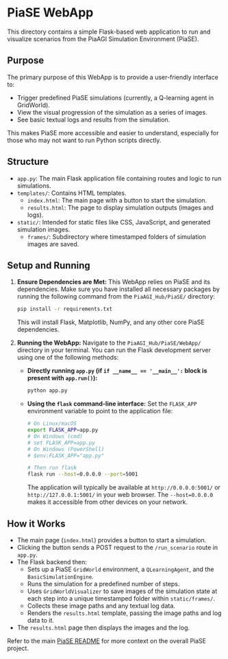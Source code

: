 # PiaSE WebApp

This directory contains a simple Flask-based web application to run and visualize scenarios from the PiaAGI Simulation Environment (PiaSE).

## Purpose

The primary purpose of this WebApp is to provide a user-friendly interface to:
- Trigger predefined PiaSE simulations (currently, a Q-learning agent in GridWorld).
- View the visual progression of the simulation as a series of images.
- See basic textual logs and results from the simulation.

This makes PiaSE more accessible and easier to understand, especially for those who may not want to run Python scripts directly.

## Structure

-   `app.py`: The main Flask application file containing routes and logic to run simulations.
-   `templates/`: Contains HTML templates.
    -   `index.html`: The main page with a button to start the simulation.
    -   `results.html`: The page to display simulation outputs (images and logs).
-   `static/`: Intended for static files like CSS, JavaScript, and generated simulation images.
    -   `frames/`: Subdirectory where timestamped folders of simulation images are saved.

## Setup and Running

1.  **Ensure Dependencies are Met:**
    This WebApp relies on PiaSE and its dependencies. Make sure you have installed all necessary packages by running the following command from the `PiaAGI_Hub/PiaSE/` directory:
    ```bash
    pip install -r requirements.txt
    ```
    This will install Flask, Matplotlib, NumPy, and any other core PiaSE dependencies.

2.  **Running the WebApp:**
    Navigate to the `PiaAGI_Hub/PiaSE/WebApp/` directory in your terminal.
    You can run the Flask development server using one of the following methods:

    *   **Directly running `app.py` (if `if __name__ == '__main__':` block is present with `app.run()`):**
        ```bash
        python app.py
        ```
    *   **Using the `flask` command-line interface:**
        Set the `FLASK_APP` environment variable to point to the application file:
        ```bash
        # On Linux/macOS
        export FLASK_APP=app.py
        # On Windows (cmd)
        # set FLASK_APP=app.py
        # On Windows (PowerShell)
        # $env:FLASK_APP="app.py"

        # Then run flask
        flask run --host=0.0.0.0 --port=5001
        ```
        The application will typically be available at `http://0.0.0.0:5001/` or `http://127.0.0.1:5001/` in your web browser. The `--host=0.0.0.0` makes it accessible from other devices on your network.

## How it Works

-   The main page (`index.html`) provides a button to start a simulation.
-   Clicking the button sends a POST request to the `/run_scenario` route in `app.py`.
-   The Flask backend then:
    -   Sets up a PiaSE `GridWorld` environment, a `QLearningAgent`, and the `BasicSimulationEngine`.
    -   Runs the simulation for a predefined number of steps.
    -   Uses `GridWorldVisualizer` to save images of the simulation state at each step into a unique timestamped folder within `static/frames/`.
    -   Collects these image paths and any textual log data.
    -   Renders the `results.html` template, passing the image paths and log data to it.
-   The `results.html` page then displays the images and the log.

Refer to the main [PiaSE README](../../README.md) for more context on the overall PiaSE project.
